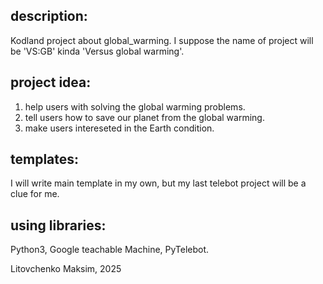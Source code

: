 ## description:
Kodland project about global_warming.
I suppose the name of project will be 'VS:GB' kinda 'Versus global warming'.


## project idea: 
1. help users with solving the global warming problems.
2. tell users how to save our planet from the global warming.
3. make users intereseted in the Earth condition.



## templates:
I will write main template in my own, but my last telebot project will be a clue for me.



## using libraries: 
Python3, Google teachable Machine, PyTelebot.



Litovchenko Maksim, 2025
